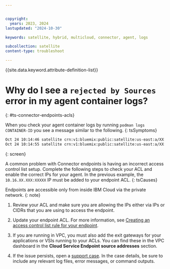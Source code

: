 ```yaml
---


copyright:
  years: 2023, 2024
lastupdated: "2024-10-30"

keywords: satellite, hybrid, multicloud, connector, agent, logs

subcollection: satellite
content-type: troubleshoot

---
```


{{site.data.keyword.attribute-definition-list}}


# Why do I see a `rejected by Sources` error in my agent container logs?
{: #ts-connector-endpoints-acls}



When you check your agent container logs by running `podman logs CONTAINER-ID` you see a message similar to the following.
{: tsSymptoms}


```sh
Oct 24 10:14:46 satellite crn:v1:bluemix:public:satellite:us-east:a/XX:XX:link:XX 50 flowlog: rejected by Sources when client 10.16.XX.XXX:XXXXX connecting to 172.18.XX.XXX:XXXXX, conn_type: location
Oct 24 10:14:55 satellite crn:v1:bluemix:public:satellite:us-east:a/XX:XX:link:XX 50 flowlog: rejected by Sources when client 10.16.XX.XXX:XXXXX connecting to 172.18.XX.XXX:XXXXX, conn_type: location
```
{: screen}

A common problem with Connector endpoints is having an incorrect access control list setup. Complete the following steps to check your ACL and enable the correct IPs for your agent. In the previous example, the `10.16.XX.XXX:XXXXX` IP must be added to your endpoint ACL.
{: tsCauses}

Endpoints are accessible only from inside IBM Cloud via the private network.
{: note}

1. Review your ACL and make sure you are allowing the IPs either via IPs or CIDRs that you are using to access the endpoint.

1. Update your endpoint ACL. For more information, see [Creating an access control list rule for your endpoint](/docs/satellite?topic=satellite-connector-create-endpoints#create-connector-rule-console).
    
1. If you are running in VPC, you must also add the exit gateways for your applications or VSIs running to your ACLs. You can find these in the VPC dashboard in the **Cloud Service Endpoint source addresses** section.

1. If the issue persists, open a [support case](/docs/account?topic=account-using-avatar). In the case details, be sure to include any relevant log files, error messages, or command outputs.
